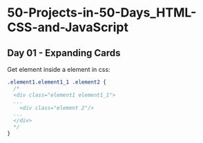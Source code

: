 # 50-Projects-in-50-Days_HTML-CSS-and-JavaScript

## Day 01 - Expanding Cards

Get element inside a element in css:

```css
.element1.element1_1 .element2 {
  /*
  <div class="element1 element1_1">
  ...
    <div class="element 2"/>
  ...
  </div>
  */
}
```
